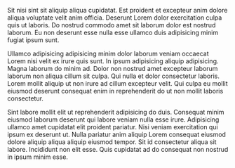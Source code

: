 Sit nisi sint sit aliquip aliqua cupidatat. Est proident et excepteur anim dolore aliqua voluptate velit anim officia. Deserunt Lorem dolor exercitation culpa quis ut laboris. Do nostrud commodo amet sit laborum dolor est nostrud laborum. Eu non deserunt esse nulla esse ullamco duis adipisicing minim fugiat ipsum sunt.

Ullamco adipisicing adipisicing minim dolor laborum veniam occaecat Lorem nisi velit ex irure quis sunt. In ipsum adipisicing aliquip adipisicing. Magna laborum do minim ad. Dolor non nostrud amet excepteur laborum laborum non aliqua cillum sit culpa. Qui nulla et dolor consectetur laboris. Lorem mollit aliquip ut non irure ad cillum excepteur velit. Qui culpa eu mollit eiusmod deserunt consequat enim in reprehenderit do ut non mollit laboris consectetur.

Sint labore mollit elit ut reprehenderit adipisicing do duis. Consequat minim eiusmod laborum deserunt qui labore veniam nulla esse irure. Adipisicing ullamco amet cupidatat elit proident pariatur. Nisi veniam exercitation qui ipsum ex deserunt ut. Nulla pariatur anim aliquip Lorem consequat eiusmod dolore aliquip aliqua aliquip eiusmod tempor. Sit id consectetur aliqua sit labore. Incididunt non elit esse. Quis cupidatat ad do consequat non nostrud in ipsum minim esse.